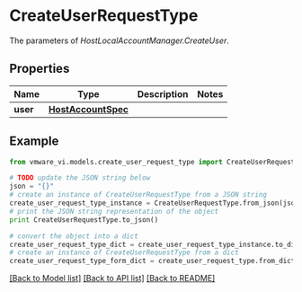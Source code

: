 # CreateUserRequestType

The parameters of *HostLocalAccountManager.CreateUser*. 

## Properties
Name | Type | Description | Notes
------------ | ------------- | ------------- | -------------
**user** | [**HostAccountSpec**](HostAccountSpec.md) |  | 

## Example

```python
from vmware_vi.models.create_user_request_type import CreateUserRequestType

# TODO update the JSON string below
json = "{}"
# create an instance of CreateUserRequestType from a JSON string
create_user_request_type_instance = CreateUserRequestType.from_json(json)
# print the JSON string representation of the object
print CreateUserRequestType.to_json()

# convert the object into a dict
create_user_request_type_dict = create_user_request_type_instance.to_dict()
# create an instance of CreateUserRequestType from a dict
create_user_request_type_form_dict = create_user_request_type.from_dict(create_user_request_type_dict)
```
[[Back to Model list]](../README.md#documentation-for-models) [[Back to API list]](../README.md#documentation-for-api-endpoints) [[Back to README]](../README.md)


